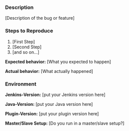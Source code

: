 ### Description

[Description of the bug or feature]

### Steps to Reproduce

1. [First Step]
2. [Second Step]
3. [and so on...]

**Expected behavior:** [What you expected to happen]

**Actual behavior:** [What actually happened]

### Environment

**Jenkins-Version:** [put your Jenkins version here]

**Java-Version:** [put your Java version here]

**Plugin-Version:** [put your plugin version here]

**Master/Slave Setup:** [Do you run in a master/slave setup?]

